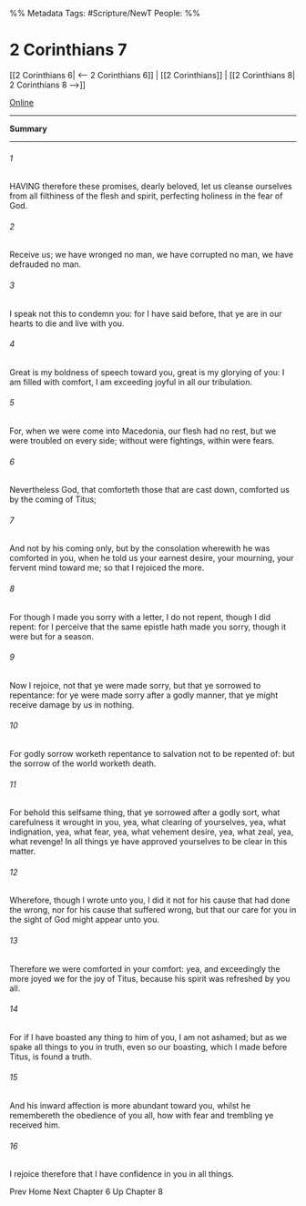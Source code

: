 
%% Metadata
Tags: #Scripture/NewT
People: 
%%
# 2 Corinthians 7
[[2 Corinthians 6| <-- 2 Corinthians 6]] | [[2 Corinthians]] | [[2 Corinthians 8| 2 Corinthians 8 -->]]

[Online](https://churchofjesuschrist.org/study/scriptures/nt/2-cor/7?lang=eng)

---
__Summary__



---
###### 1
HAVING therefore these promises, dearly beloved, let us cleanse ourselves from all filthiness of the flesh and spirit, perfecting holiness in the fear of God.
###### 2
Receive us; we have wronged no man, we have corrupted no man, we have defrauded no man.
###### 3
I speak not this to condemn you: for I have said before, that ye are in our hearts to die and live with you.
###### 4
Great is my boldness of speech toward you, great is my glorying of you: I am filled with comfort, I am exceeding joyful in all our tribulation.
###### 5
For, when we were come into Macedonia, our flesh had no rest, but we were troubled on every side; without were fightings, within were fears.
###### 6
Nevertheless God, that comforteth those that are cast down, comforted us by the coming of Titus;
###### 7
And not by his coming only, but by the consolation wherewith he was comforted in you, when he told us your earnest desire, your mourning, your fervent mind toward me; so that I rejoiced the more.
###### 8
For though I made you sorry with a letter, I do not repent, though I did repent: for I perceive that the same epistle hath made you sorry, though it were but for a season.
###### 9
Now I rejoice, not that ye were made sorry, but that ye sorrowed to repentance: for ye were made sorry after a godly manner, that ye might receive damage by us in nothing.
###### 10
For godly sorrow worketh repentance to salvation not to be repented of: but the sorrow of the world worketh death.
###### 11
For behold this selfsame thing, that ye sorrowed after a godly sort, what carefulness it wrought in you, yea, what clearing of yourselves, yea, what indignation, yea, what fear, yea, what vehement desire, yea, what zeal, yea, what revenge! In all things ye have approved yourselves to be clear in this matter.
###### 12
Wherefore, though I wrote unto you, I did it not for his cause that had done the wrong, nor for his cause that suffered wrong, but that our care for you in the sight of God might appear unto you.
###### 13
Therefore we were comforted in your comfort: yea, and exceedingly the more joyed we for the joy of Titus, because his spirit was refreshed by you all.
###### 14
For if I have boasted any thing to him of you, I am not ashamed; but as we spake all things to you in truth, even so our boasting, which I made before Titus, is found a truth.
###### 15
And his inward affection is more abundant toward you, whilst he remembereth the obedience of you all, how with fear and trembling ye received him.
###### 16
I rejoice therefore that I have confidence in you in all things.

Prev
Home
Next
Chapter 6
Up
Chapter 8



